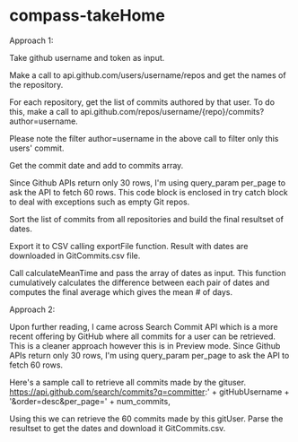 # compass-takeHome
Approach 1:

Take github username and token as input.

Make a call to api.github.com/users/username/repos and get the names of the repository.

For each repository, get the list of commits authored by that user.
To do this, make a call to api.github.com/repos/username/{repo}/commits?author=username.

Please note the filter author=username in the above call to filter only this users' commit.

Get the commit date and add to commits array.

Since Github APIs return only 30 rows, I'm using query_param per_page to ask the API to fetch 60 rows. This code block is enclosed in try catch block to deal with exceptions such as empty Git repos.

Sort the list of commits from all repositories and build the final resultset of dates.

Export it to CSV calling exportFile function. Result with dates are downloaded in GitCommits.csv file.

Call calculateMeanTime and pass the array of dates as input. This function cumulatively calculates the difference between each pair of dates and computes the final average which gives the mean # of days.

Approach 2:

Upon further reading, I came across Search Commit API which is a more recent offering by GitHub where all commits for a user can be retrieved. This is a cleaner approach however this is in Preview mode. Since Github APIs return only 30 rows, I'm using query_param per_page to ask the API to fetch 60 rows. 

Here's a sample call to retrieve all commits made by the gituser.
https://api.github.com/search/commits?q=committer:' + gitHubUsername + '&order=desc&per_page=' + num_commits,

Using this we can retrieve the 60 commits made by this gitUser. Parse the resultset to get the dates and download it GitCommits.csv.
